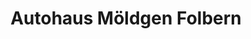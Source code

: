 ---
title: "Autohaus Möldgen Folbern"
url: /grossenhain/autohaus-moeldgen-folbern/
shop: Autohaus
---